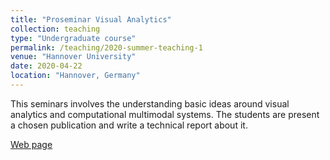 ```yaml
---
title: "Proseminar Visual Analytics"
collection: teaching
type: "Undergraduate course"
permalink: /teaching/2020-summer-teaching-1
venue: "Hannover University"
date: 2020-04-22
location: "Hannover, Germany"
---
```


This seminars involves the understanding basic ideas around visual analytics and computational multimodal systems. The students are present a chosen publication and write a technical report about it.

[Web page](https://studip.uni-hannover.de/dispatch.php/course/details?sem_id=5f1e2a3fb1d377cf8d05963107f7ec0f)
